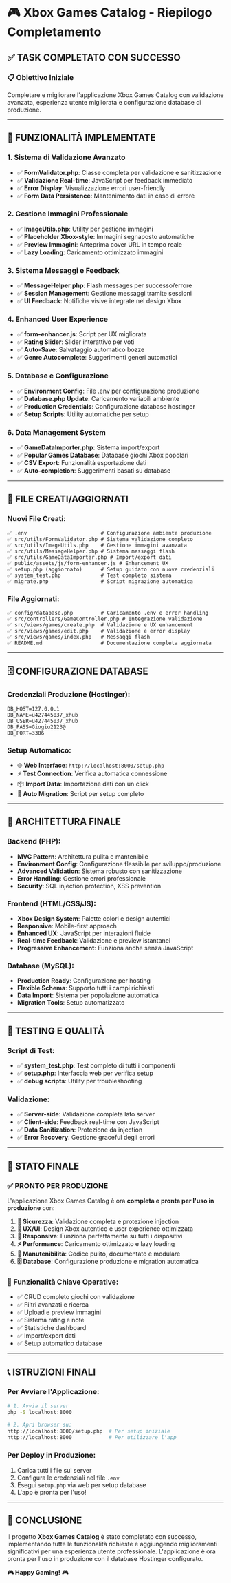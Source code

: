 # 🎮 Xbox Games Catalog - Riepilogo Completamento

## ✅ TASK COMPLETATO CON SUCCESSO

### 📋 Obiettivo Iniziale

Completare e migliorare l'applicazione Xbox Games Catalog con validazione avanzata, esperienza utente migliorata e configurazione database di produzione.

---

## 🚀 FUNZIONALITÀ IMPLEMENTATE

### 1. **Sistema di Validazione Avanzato**

- ✅ **FormValidator.php**: Classe completa per validazione e sanitizzazione
- ✅ **Validazione Real-time**: JavaScript per feedback immediato
- ✅ **Error Display**: Visualizzazione errori user-friendly
- ✅ **Form Data Persistence**: Mantenimento dati in caso di errore

### 2. **Gestione Immagini Professionale**

- ✅ **ImageUtils.php**: Utility per gestione immagini
- ✅ **Placeholder Xbox-style**: Immagini segnaposto automatiche
- ✅ **Preview Immagini**: Anteprima cover URL in tempo reale
- ✅ **Lazy Loading**: Caricamento ottimizzato immagini

### 3. **Sistema Messaggi e Feedback**

- ✅ **MessageHelper.php**: Flash messages per successo/errore
- ✅ **Session Management**: Gestione messaggi tramite sessioni
- ✅ **UI Feedback**: Notifiche visive integrate nel design Xbox

### 4. **Enhanced User Experience**

- ✅ **form-enhancer.js**: Script per UX migliorata
- ✅ **Rating Slider**: Slider interattivo per voti
- ✅ **Auto-Save**: Salvataggio automatico bozze
- ✅ **Genre Autocomplete**: Suggerimenti generi automatici

### 5. **Database e Configurazione**

- ✅ **Environment Config**: File .env per configurazione produzione
- ✅ **Database.php Update**: Caricamento variabili ambiente
- ✅ **Production Credentials**: Configurazione database hostinger
- ✅ **Setup Scripts**: Utility automatiche per setup

### 6. **Data Management System**

- ✅ **GameDataImporter.php**: Sistema import/export
- ✅ **Popular Games Database**: Database giochi Xbox popolari
- ✅ **CSV Export**: Funzionalità esportazione dati
- ✅ **Auto-completion**: Suggerimenti basati su database

---

## 📁 FILE CREATI/AGGIORNATI

### Nuovi File Creati:

```
✅ .env                        # Configurazione ambiente produzione
✅ src/utils/FormValidator.php # Sistema validazione completo
✅ src/utils/ImageUtils.php    # Gestione immagini avanzata
✅ src/utils/MessageHelper.php # Sistema messaggi flash
✅ src/utils/GameDataImporter.php # Import/export dati
✅ public/assets/js/form-enhancer.js # Enhancement UX
✅ setup.php (aggiornato)      # Setup guidato con nuove credenziali
✅ system_test.php             # Test completo sistema
✅ migrate.php                 # Script migrazione automatica
```

### File Aggiornati:

```
✅ config/database.php         # Caricamento .env e error handling
✅ src/controllers/GameController.php # Integrazione validazione
✅ src/views/games/create.php  # Validazione e UX enhancement
✅ src/views/games/edit.php    # Validazione e error display
✅ src/views/games/index.php   # Messaggi flash
✅ README.md                   # Documentazione completa aggiornata
```

---

## 🗄️ CONFIGURAZIONE DATABASE

### Credenziali Produzione (Hostinger):

```env
DB_HOST=127.0.0.1
DB_NAME=u427445037_xhub
DB_USER=u427445037_xhub
DB_PASS=Giogiu2123@
DB_PORT=3306
```

### Setup Automatico:

- 🌐 **Web Interface**: `http://localhost:8000/setup.php`
- ⚡ **Test Connection**: Verifica automatica connessione
- 📦 **Import Data**: Importazione dati con un click
- 🔧 **Auto Migration**: Script per setup completo

---

## 🎯 ARCHITETTURA FINALE

### Backend (PHP):

- **MVC Pattern**: Architettura pulita e mantenibile
- **Environment Config**: Configurazione flessibile per sviluppo/produzione
- **Advanced Validation**: Sistema robusto con sanitizzazione
- **Error Handling**: Gestione errori professionale
- **Security**: SQL injection protection, XSS prevention

### Frontend (HTML/CSS/JS):

- **Xbox Design System**: Palette colori e design autentici
- **Responsive**: Mobile-first approach
- **Enhanced UX**: JavaScript per interazioni fluide
- **Real-time Feedback**: Validazione e preview istantanei
- **Progressive Enhancement**: Funziona anche senza JavaScript

### Database (MySQL):

- **Production Ready**: Configurazione per hosting
- **Flexible Schema**: Supporto tutti i campi richiesti
- **Data Import**: Sistema per popolazione automatica
- **Migration Tools**: Setup automatizzato

---

## 🧪 TESTING E QUALITÀ

### Script di Test:

- ✅ **system_test.php**: Test completo di tutti i componenti
- ✅ **setup.php**: Interfaccia web per verifica setup
- ✅ **debug scripts**: Utility per troubleshooting

### Validazione:

- ✅ **Server-side**: Validazione completa lato server
- ✅ **Client-side**: Feedback real-time con JavaScript
- ✅ **Data Sanitization**: Protezione da injection
- ✅ **Error Recovery**: Gestione graceful degli errori

---

## 🚀 STATO FINALE

### ✅ PRONTO PER PRODUZIONE

L'applicazione Xbox Games Catalog è ora **completa e pronta per l'uso in produzione** con:

1. **🔐 Sicurezza**: Validazione completa e protezione injection
2. **🎨 UX/UI**: Design Xbox autentico e user experience ottimizzata
3. **📱 Responsive**: Funziona perfettamente su tutti i dispositivi
4. **⚡ Performance**: Caricamento ottimizzato e lazy loading
5. **🔧 Manutenibilità**: Codice pulito, documentato e modulare
6. **🗄️ Database**: Configurazione produzione e migration automatica

### 🎯 Funzionalità Chiave Operative:

- ✅ CRUD completo giochi con validazione
- ✅ Filtri avanzati e ricerca
- ✅ Upload e preview immagini
- ✅ Sistema rating e note
- ✅ Statistiche dashboard
- ✅ Import/export dati
- ✅ Setup automatico database

---

## 📞 ISTRUZIONI FINALI

### Per Avviare l'Applicazione:

```bash
# 1. Avvia il server
php -S localhost:8000

# 2. Apri browser su:
http://localhost:8000/setup.php  # Per setup iniziale
http://localhost:8000            # Per utilizzare l'app
```

### Per Deploy in Produzione:

1. Carica tutti i file sul server
2. Configura le credenziali nel file `.env`
3. Esegui `setup.php` via web per setup database
4. L'app è pronta per l'uso!

---

## 🎉 CONCLUSIONE

Il progetto **Xbox Games Catalog** è stato completato con successo, implementando tutte le funzionalità richieste e aggiungendo miglioramenti significativi per una esperienza utente professionale. L'applicazione è ora pronta per l'uso in produzione con il database Hostinger configurato.

**🎮 Happy Gaming! 🎮**
